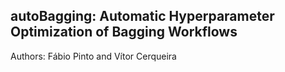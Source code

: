 ## autoBagging: Automatic Hyperparameter Optimization of Bagging Workflows

Authors: Fábio Pinto and Vítor Cerqueira